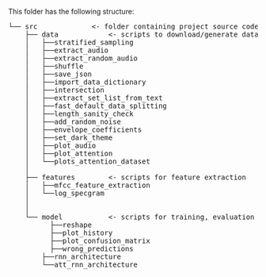 This folder has the following structure:
<pre>
└── src				<- folder containing project source code
    ├── data			<- scripts to download/generate data
    │ 	├──stratified_sampling
    │	├──extract_audio
    │	├──extract_random_audio
    │ 	├──shuffle
    │ 	├──save_json
    │ 	├──import_data_dictionary
    │ 	├──intersection
    │ 	├──extract_set_list_from_text
    │ 	├──fast_default_data_splitting
    │ 	├──length_sanity_check
    │ 	├──add_random_noise
    │ 	├──envelope_coefficients
    │ 	├──set_dark_theme
    │	├──plot_audio
    │	├──plot_attention
    │	└──plots_attention_dataset
    │
    ├── features		<- scripts for feature extraction
    │ 	├──mfcc_feature_extraction
    │ 	└──log_specgram
    │
    │
    └── model			<- scripts for training, evaluation and prediction
	      ├──reshape
    	  ├──plot_history
    	  ├──plot_confusion_matrix
    	  ├──wrong_predictions
      	├──rnn_architecture
      	└──att_rnn_architecture

</pre>
